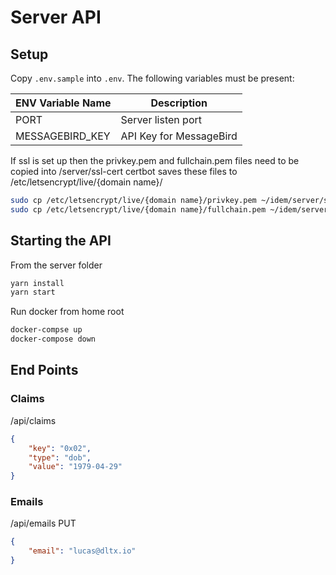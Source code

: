 # Server API

## Setup
Copy `.env.sample` into `.env`. The following variables must be present:

| ENV Variable Name | Description |
| --- | --- |
| PORT | Server listen port |
| MESSAGEBIRD_KEY | API Key for MessageBird |

If ssl is set up then the privkey.pem and fullchain.pem files need to be copied into /server/ssl-cert
certbot saves these files to /etc/letsencrypt/live/{domain name}/
```bash
sudo cp /etc/letsencrypt/live/{domain name}/privkey.pem ~/idem/server/ssl-cert
sudo cp /etc/letsencrypt/live/{domain name}/fullchain.pem ~/idem/server/ssl-cert
```

## Starting the API

From the server folder

```bash
yarn install
yarn start
```

Run docker from home root
```bash
docker-compse up
docker-compose down
```

## End Points

### Claims
/api/claims

```json
{
    "key": "0x02",
    "type": "dob",
    "value": "1979-04-29"
}
```

### Emails
/api/emails PUT

```json
{
    "email": "lucas@dltx.io"
}
```